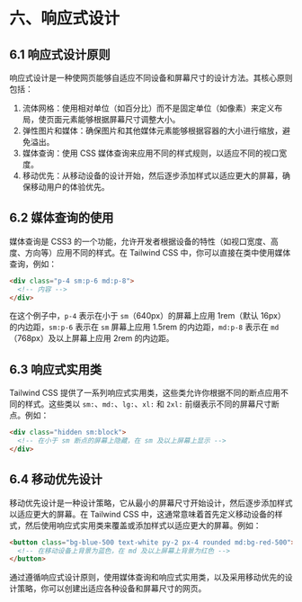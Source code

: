 # 六、响应式设计

## 6.1 响应式设计原则

响应式设计是一种使网页能够自适应不同设备和屏幕尺寸的设计方法。其核心原则包括：

1.  流体网格：使用相对单位（如百分比）而不是固定单位（如像素）来定义布局，使页面元素能够根据屏幕尺寸调整大小。
2.  弹性图片和媒体：确保图片和其他媒体元素能够根据容器的大小进行缩放，避免溢出。
3.  媒体查询：使用 CSS 媒体查询来应用不同的样式规则，以适应不同的视口宽度。
4.  移动优先：从移动设备的设计开始，然后逐步添加样式以适应更大的屏幕，确保移动用户的体验优先。

## 6.2 媒体查询的使用

媒体查询是 CSS3 的一个功能，允许开发者根据设备的特性（如视口宽度、高度、方向等）应用不同的样式。在 Tailwind CSS 中，你可以直接在类中使用媒体查询，例如：

```html
<div class="p-4 sm:p-6 md:p-8">
  <!-- 内容 -->
</div>
```

在这个例子中，`p-4` 表示在小于 `sm`（640px）的屏幕上应用 1rem（默认 16px）的内边距，`sm:p-6` 表示在 `sm` 屏幕上应用 1.5rem 的内边距，`md:p-8` 表示在 `md`（768px）及以上屏幕上应用 2rem 的内边距。

## 6.3 响应式实用类

Tailwind CSS 提供了一系列响应式实用类，这些类允许你根据不同的断点应用不同的样式。这些类以 `sm:`、`md:`、`lg:`、`xl:` 和 `2xl:` 前缀表示不同的屏幕尺寸断点。例如：

```html
<div class="hidden sm:block">
  <!-- 在小于 sm 断点的屏幕上隐藏，在 sm 及以上屏幕上显示 -->
</div>
```

## 6.4 移动优先设计

移动优先设计是一种设计策略，它从最小的屏幕尺寸开始设计，然后逐步添加样式以适应更大的屏幕。在 Tailwind CSS 中，这通常意味着首先定义移动设备的样式，然后使用响应式实用类来覆盖或添加样式以适应更大的屏幕。例如：

```html
<button class="bg-blue-500 text-white py-2 px-4 rounded md:bg-red-500">
  <!-- 在移动设备上背景为蓝色，在 md 及以上屏幕上背景为红色 -->
</button>
```

通过遵循响应式设计原则，使用媒体查询和响应式实用类，以及采用移动优先的设计策略，你可以创建出适应各种设备和屏幕尺寸的网页。
